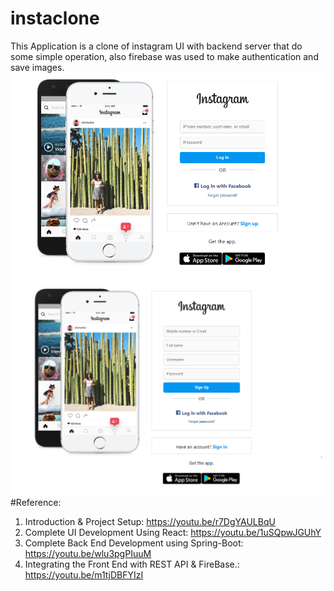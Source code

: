 # instaclone
This Application is a clone of instagram UI with backend server that do some simple operation, also firebase was used to make authentication and save images.
![login](https://github.com/shymaa-arkoub/instaclone/blob/main/Images/login.PNG)
![signup](https://github.com/shymaa-arkoub/instaclone/blob/main/Images/signup.PNG)
#Reference:
1. Introduction & Project Setup: https://youtu.be/r7DgYAULBqU
2. Complete UI Development Using React: https://youtu.be/1uSQpwJGUhY
3. Complete Back End Development using Spring-Boot: https://youtu.be/wlu3pgPIuuM
4. Integrating the Front End with REST API & FireBase.: https://youtu.be/m1tjDBFYIzI
